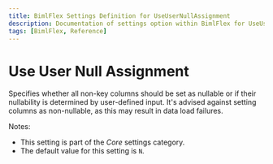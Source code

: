 ```yaml
---
title: BimlFlex Settings Definition for UseUserNullAssignment
description: Documentation of settings option within BimlFlex for UseUserNullAssignment
tags: [BimlFlex, Reference]
---
```


# Use User Null Assignment

Specifies whether all non-key columns should be set as nullable or if their nullability is determined by user-defined input. It's advised against setting columns as non-nullable, as this may result in data load failures.

Notes:

* This setting is part of the *Core* settings category.
* The default value for this setting is `N`.
